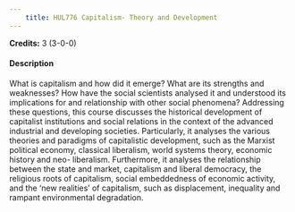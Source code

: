 ```yaml
---
    title: HUL776 Capitalism- Theory and Development
---
```

**Credits:** 3 (3-0-0)



#### Description 
What is capitalism and how did it emerge? What are its strengths and weaknesses? How have the social scientists analysed it and understood its implications for and relationship with other social phenomena? Addressing these questions, this course discusses the historical development of capitalist institutions and social relations in the context of the advanced industrial and developing societies. Particularly, it analyses the various theories and paradigms of capitalistic development, such as the Marxist political economy, classical liberalism, world systems theory, economic history and neo- liberalism. Furthermore, it analyses the relationship between the state and market, capitalism and liberal democracy, the religious roots of capitalism, social embeddedness of economic activity, and the ‘new realities’ of capitalism, such as displacement, inequality and rampant environmental degradation.